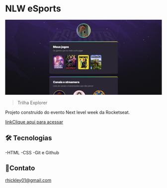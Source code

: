 # NLW eSports

![preview](./.github/preview.png)

> Trilha Explorer

Projeto construido do 
evento Next level week 
da Rocketseat.

[linkClique aqui para 
acessar](https://rhickley.github.io/nlw-esports-explorer/)

## 🛠 Tecnologias

-HTML
-CSS
-Git e Github

## 💛Contato

rhickley01@gmail.com
